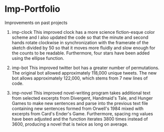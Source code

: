 # Imp-Portfolio
Improvements on past projects

1) imp-clock
This improved clock has a more science fiction-esque color scheme and I also updated the code so that the minute and second hands rotate clockwise in synchronization with the framerate of the sketch divided by 50 so that it moves more fluidly and slow enough for the counts to be readable. Furthermore, four stars have been added using the ellipse function.

2) imp-bot
This improved twitter bot has a greater number of permutations. The original bot allowed approximately 118,000 unique tweets. The new bot allows approximately 122,000, which stems from 7 new lines of code.

3) imp-novel
This improved novel-writing program takes additional text from selected excerpts from Divergent, Handmaid's Tale, and Hunger Games to make new sentences and parse into the previous text file containing new sentences formed from Orwell's 1984 mixed with excerpts from Card's Ender's Game. Furthermore, spacing rng values have been adjusted and the function iterates 3800 times instead of 3600, producing a novel that is twice as long on average.
